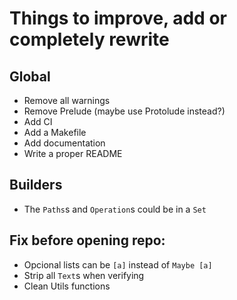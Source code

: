 # Things to improve, add or completely rewrite


## Global
 - Remove all warnings
 - Remove Prelude (maybe use Protolude instead?)
 - Add CI
 - Add a Makefile
 - Add documentation
 - Write a proper README


 ## Builders
 - The `Paths`s and `Operation`s could be in a `Set`

 ## Fix before opening repo:
 - Opcional lists can be `[a]` instead of `Maybe [a]`
 - Strip all `Text`s when verifying
 - Clean Utils functions
